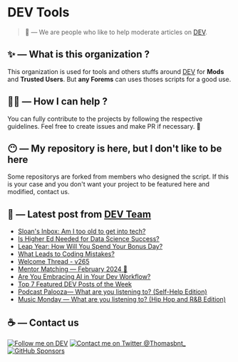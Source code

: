 # DEV Tools

> 🔧 — We are people who like to help moderate articles on [DEV](https://dev.to).

## ✨ — What is this organization ?

This organization is used for tools and others stuffs around [DEV](https://dev.to) for **Mods** and **Trusted Users**. But __any Forems__ can uses thoses scripts for a good use.


## 💪🏼 — How I can help ?

You can fully contribute to the projects by following the respective guidelines. Feel free to create issues and make PR if necessary. 🎉

## 😶 — My repository is here, but I don't like to be here

Some repositorys are forked from members who designed the script. If this is your case and you don't want your project to be featured here and modified, contact us.

## 📝 — Latest post from [DEV Team](https://dev.to/devteam)

<!-- BLOG-POST-LIST:START -->
- [Sloan&#39;s Inbox: Am I too old to get into tech?](https://dev.to/devteam/sloans-inbox-am-i-too-old-to-get-into-tech-3lp8)
- [Is Higher Ed Needed for Data Science Success?](https://dev.to/devteam/is-higher-ed-needed-for-data-science-success-33l2)
- [Leap Year: How Will You Spend Your Bonus Day?](https://dev.to/devteam/leap-year-how-will-you-spend-your-bonus-day-1hof)
- [What Leads to Coding Mistakes?](https://dev.to/devteam/what-leads-to-coding-mistakes-1nni)
- [Welcome Thread - v265](https://dev.to/devteam/welcome-thread-v265-3a1l)
- [Mentor Matching — February 2024 🤝](https://dev.to/devteam/mentor-matching-monthly-4ann)
- [Are You Embracing AI in Your Dev Workflow?](https://dev.to/devteam/are-you-embracing-ai-inyour-dev-workflow-5dbb)
- [Top 7 Featured DEV Posts of the Week](https://dev.to/devteam/top-7-featured-dev-posts-of-the-week-4bmh)
- [Podcast Palooza— What are you listening to? &lpar;Self-Help Edition&rpar;](https://dev.to/devteam/podcast-palooza-what-are-you-listening-to-self-help-edition-1f04)
- [Music Monday — What are you listening to? &lpar;Hip Hop and R&amp;B Edition&rpar;](https://dev.to/devteam/music-monday-what-are-you-listening-to-hip-hop-and-rb-edition-2aif)
<!-- BLOG-POST-LIST:END -->


## ☕ — Contact us

[![Follow me on DEV](https://img.shields.io/badge/dev.to-%2308090A.svg?&style=for-the-badge&logo=dev.to&logoColor=white&alt=devto)](https://dev.to/thomasbnt)
[![Contact me on Twitter @Thomasbnt_](https://img.shields.io/badge/Contact%20me%20on%20Twitter-%231DA1F2.svg?&style=for-the-badge&logo=twitter&logoColor=white&alt=twitter)](https://twitter.com/messages/1142357270-1142357270?text=Hello,%20I%20contact%20you%20from%20devtotools%20&recipient_id=1142357270) [![GitHub Sponsors](https://img.shields.io/badge/Sponsor%20me-%23EA54AE.svg?&style=for-the-badge&logo=github-sponsors&logoColor=white)](https://github.com/sponsors/thomasbnt)


